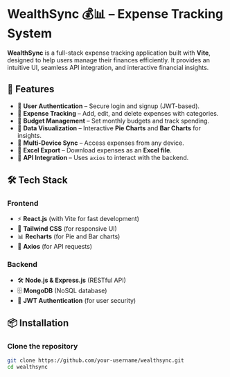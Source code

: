 # WealthSync 💰📊 – Expense Tracking System

**WealthSync** is a full-stack expense tracking application built with **Vite**, designed to help users manage their finances efficiently. It provides an intuitive UI, seamless API integration, and interactive financial insights.

## 🚀 Features  
- 🔹 **User Authentication** – Secure login and signup (JWT-based).  
- 🔹 **Expense Tracking** – Add, edit, and delete expenses with categories.  
- 🔹 **Budget Management** – Set monthly budgets and track spending.  
- 🔹 **Data Visualization** – Interactive **Pie Charts** and **Bar Charts** for insights.  
- 🔹 **Multi-Device Sync** – Access expenses from any device.  
- 🔹 **Excel Export** – Download expenses as an **Excel file**.  
- 🔹 **API Integration** – Uses `axios` to interact with the backend.  

## 🛠️ Tech Stack  
### **Frontend**  
- ⚡ **React.js** (with Vite for fast development)  
- 🎨 **Tailwind CSS** (for responsive UI)  
- 📊 **Recharts** (for Pie and Bar charts)  
- 🔄 **Axios** (for API requests)  

### **Backend**  
- 🛠 **Node.js & Express.js** (RESTful API)  
- 🗄 **MongoDB** (NoSQL database)  
- 🔐 **JWT Authentication** (for user security)  

## 📦 Installation  
### **Clone the repository**  
```sh
git clone https://github.com/your-username/wealthsync.git  
cd wealthsync
